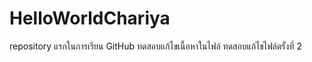 # HelloWorldChariya
repository แรกในการเรียน GitHub
ทดสอบแก้ไขเนื้อหาในไฟล์
ทดสอบแก้ไขไฟล์ตรั้งที่ 2

